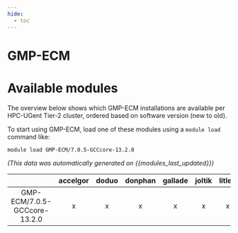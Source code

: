 ```yaml
---
hide:
  - toc
---
```


GMP-ECM
=======

# Available modules


The overview below shows which GMP-ECM installations are available per HPC-UGent Tier-2 cluster, ordered based on software version (new to old).

To start using GMP-ECM, load one of these modules using a `module load` command like:

```shell
module load GMP-ECM/7.0.5-GCCcore-13.2.0
```

*(This data was automatically generated on {{modules_last_updated}})*  

| |accelgor|doduo|donphan|gallade|joltik|litleo|shinx|
| :---: | :---: | :---: | :---: | :---: | :---: | :---: | :---: |
|GMP-ECM/7.0.5-GCCcore-13.2.0|x|x|x|x|x|x|x|
